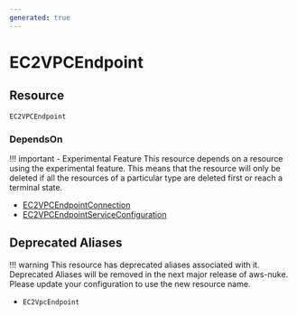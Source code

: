 ```yaml
---
generated: true
---
```


# EC2VPCEndpoint


## Resource

```text
EC2VPCEndpoint
```



### DependsOn

!!! important - Experimental Feature
    This resource depends on a resource using the experimental feature. This means that the resource will
    only be deleted if all the resources of a particular type are deleted first or reach a terminal state.

- [EC2VPCEndpointConnection](./ec2-vpc-endpoint-connection.md)
- [EC2VPCEndpointServiceConfiguration](./ec2-vpc-endpoint-service-configuration.md)

## Deprecated Aliases

!!! warning
    This resource has deprecated aliases associated with it. Deprecated Aliases will be removed in the next major
    release of aws-nuke. Please update your configuration to use the new resource name.

- `EC2VpcEndpoint`